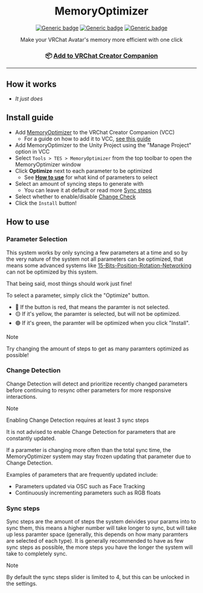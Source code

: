 <div align="center">

# MemoryOptimizer

[![Generic badge](https://img.shields.io/github/downloads/JeTeeS/MemoryOptimizer/total?label=Downloads)](https://github.com/JeTeeS/MemoryOptimizer/releases/latest)
[![Generic badge](https://img.shields.io/badge/Unity-2022.3.6f1-lightblue.svg)](https://unity3d.com/unity/whats-new/2022.3.6)
[![Generic badge](https://img.shields.io/badge/SDK-AvatarSDK3-lightblue.svg)](https://vrchat.com/home/download)

Make your VRChat Avatar's memory more efficient with one click

### 📦 [Add to VRChat Creator Companion](https://vpm.jetees.dev)

</div>

---

## How it works

- *It just does*

## Install guide

- Add [MemoryOptimizer](https://vpm.jetees.dev) to the VRChat Creator Companion (VCC)
  - For a guide on how to add it to VCC, [see this guide](https://notes.sleightly.dev/community-repos/)
- Add MemoryOptimizer to the Unity Project using the "Manage Project" option in VCC
- Select `Tools > TES > MemoryOptimizer` from the top toolbar to open the MemoryOptimizer window
- Click **Optimize** next to each parameter to be optimized
  - See [**How to use**](https://github.com/JeTeeS/MemoryOptimizer#parameters-selection) for what kind of parameters to select
- Select an amount of syncing steps to generate with
  - You can leave it at default or read more [Sync steps](https://github.com/JeTeeS/MemoryOptimizer#change-detection)
- Select whether to enable/disable [Change Check](https://github.com/JeTeeS/MemoryOptimizer#sync-steps)
- Click the `Install` button!

## How to use

### Parameter Selection

This system works by only syncing a few parameters at a time and so by the very nature of the system not all parameters can be optimized, that means some advanced systems like [15-Bits-Position-Rotation-Networking](https://github.com/VRLabs/15-Bits-Position-Rotation-Networking) can not be optimized by this system.

That being said, most things should work just fine!

To select a parameter, simply click the "Optimize" button.

- 🔴 If the button is red, that means the paramter is not selected.
- 🟡 If it's yellow, the paramter is selected, but will not be optimized.
- 🟢 If it's green, the paramter will be optimized when you click "Install".

> [!NOTE]
> Try changing the amount of steps to get as many paramters optimized as possible!

### Change Detection

Change Detection will detect and prioritize recently changed parameters before continuing to resync other parameters for more responsive interactions.

> [!NOTE]
> Enabling Change Detection requires at least 3 sync steps

It is not advised to enable Change Detection for parameters that are constantly updated.

If a parameter is changing more often than the total sync time, the MemoryOptimizer system may stay frozen updating that parameter due to Change Detection.

Examples of parameters that are frequently updated include:

- Parameters updated via OSC such as Face Tracking
- Continuously incrementing parameters such as RGB floats

### Sync steps

Sync steps are the amount of steps the system deivides your params into to sync them, this means a higher number will take longer to sync, but will take up less paramter space (generally, this depends on how many paramters are selected of each type). It is generally recommended to have as few sync steps as possible, the more steps you have the longer the system will take to completely sync.

> [!NOTE]
> By default the sync steps slider is limited to 4, but this can be unlocked in the settings.
